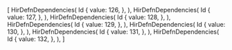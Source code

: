 [
    HirDefnDependencies(
        Id {
            value: 126,
        },
    ),
    HirDefnDependencies(
        Id {
            value: 127,
        },
    ),
    HirDefnDependencies(
        Id {
            value: 128,
        },
    ),
    HirDefnDependencies(
        Id {
            value: 129,
        },
    ),
    HirDefnDependencies(
        Id {
            value: 130,
        },
    ),
    HirDefnDependencies(
        Id {
            value: 131,
        },
    ),
    HirDefnDependencies(
        Id {
            value: 132,
        },
    ),
]